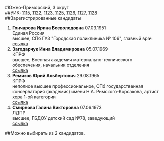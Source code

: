 #Южно-Приморский, 3 округ  
##УИК: [1115](../../tik6/uik1115.md), [1122](../../tik6/uik1122.md), [1123](../../tik6/uik1123.md), [1125](../../tik6/uik1125.md), [1126](../../tik6/uik1126.md), [1127](../../tik6/uik1127.md), [1128](../../tik6/uik1128.md)  
##Зарегистрированные кандидаты
1. **Гончарова Ирина Всеволодовна** 07.03.1951  
Единая Россия  
высшее, СПб ГУЗ "Городская поликлиника № 106", главный врач  
[ссылка](http://www.st-petersburg.vybory.izbirkom.ru/region/region/st-petersburg?action=show&root=1&tvd=4784008205022&vrn=4784008205022&region=78&global=&sub_region=78&prver=0&pronetvd=null&type=341&vibid=4784008212515)  
2. **Загодарчук Инна Владимировна** 05.07.1969  
КПРФ  
высшее, Военная академия материально-технического обеспечения, начальник отделения  
[ссылка](http://www.st-petersburg.vybory.izbirkom.ru/region/region/st-petersburg?action=show&root=1&tvd=4784008205022&vrn=4784008205022&region=78&global=&sub_region=78&prver=0&pronetvd=null&type=341&vibid=4784008214133)  
3. **Ремизов Юрий Альбертович** 29.08.1965  
КПРФ  
неполное высшее профессиональное, СПб государственная консерватория (академия) имени Н.А. Римского-Корсакова, артист хора 1-ой категории  
[ссылка](http://www.st-petersburg.vybory.izbirkom.ru/region/region/st-petersburg?action=show&root=1&tvd=4784008205022&vrn=4784008205022&region=78&global=&sub_region=78&prver=0&pronetvd=null&type=341&vibid=4784008212522)  
4. **Смирнова Галина Викторовна** 07.06.1973  
ЛДПР  
высшее, ГБДОУ детский сад №78, заведующий  
[ссылка](http://www.st-petersburg.vybory.izbirkom.ru/region/region/st-petersburg?action=show&root=1&tvd=4784008205022&vrn=4784008205022&region=78&global=&sub_region=78&prver=0&pronetvd=null&type=341&vibid=4784008213328)  

##Можно выбирать из 2 кандидатов.  

